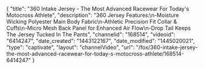 {
    "title": "360 Intake Jersey - The Most Advanced Racewear For Today's Motocross Athlete",
    "description": "360 Jersey Features:\n-Moisture Wicking Polyester Main Body Fabric\n-Athletic Precision Fit Collar & Cuffs\n-Micro Mesh Back Panel for Enhanced Air Flow\n-Drop Tail Keeps The Jersey Tucked In The Pants",
    "channelid": "168514",
    "videoid": "6414247",
    "date_created": "1443122167",
    "date_modified": "1445020021",
    "type": "captivate",
    "layout": "channelVideo",
    "url": "\/fox\/360-intake-jersey-the-most-advanced-racewear-for-today-s-motocross-athlete\/168514-6414247"
}